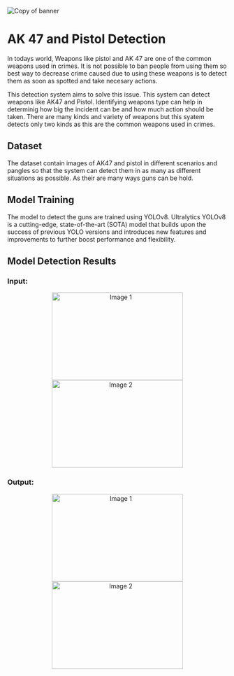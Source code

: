 ![Copy of banner](https://user-images.githubusercontent.com/76112629/235502400-0018d5c7-5530-4173-830a-bd07c0443322.png)


# AK 47 and Pistol Detection

In todays world, Weapons like pistol and AK 47 are one of the common weapons used in crimes. It is not possible to ban people from using them so best way to decrease crime caused due to using these weapons is to detect them as soon as spotted and take necesary actions.

This detection system aims to solve this issue. This system can detect weapons like AK47 and Pistol. Identifying weapons type can help in determinig how big the incident can be and how much action should be taken. There are many kinds and variety of weapons but this syatem detects only two kinds as this are the common weapons used in crimes.  

## Dataset

The dataset contain images of AK47 and pistol in different scenarios and pangles so that the system can detect them in as many as different situations as possible. As their are many ways guns can be hold.

## Model Training

The model to detect the guns are trained using YOLOv8. Ultralytics YOLOv8 is a cutting-edge, state-of-the-art (SOTA) model that builds upon the success of previous YOLO versions and introduces new features and improvements to further boost performance and flexibility. 

## Model Detection Results

### Input:
<p align="center">
    <img src="https://user-images.githubusercontent.com/76112629/235494442-8482f0e4-f345-4a92-900c-68391e0de306.jpg" alt="Image 1" width="300" height="200" hspace="20">
    <img src="https://user-images.githubusercontent.com/76112629/235497816-b9c7dfc4-3e51-4831-93ef-e3d9091a806f.jpg" alt="Image 2" width="300" height="200" hspace="20">
</p>


### Output:

<p align="center">
    <img src="https://user-images.githubusercontent.com/76112629/235494358-3096a325-061d-4d0e-86fc-62971519b9f1.jpg" alt="Image 1" width="300" height="200" hspace="20">
    <img src="https://user-images.githubusercontent.com/76112629/235498052-c22597b7-6081-491e-83d3-6bf76a0e82e3.jpg" alt="Image 2" width="300" height="200" hspace="20">


